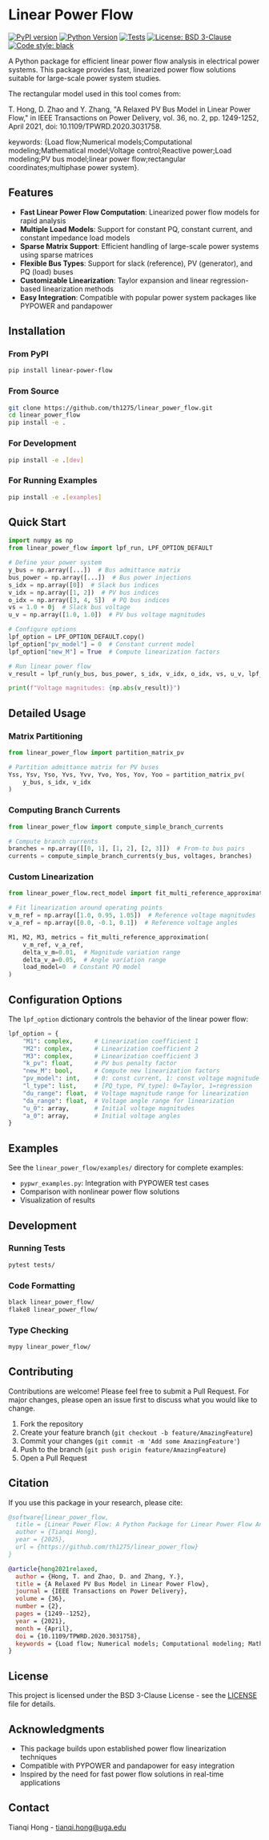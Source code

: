 # Linear Power Flow

[![PyPI version](https://badge.fury.io/py/linear-power-flow.svg)](https://badge.fury.io/py/linear-power-flow)
[![Python Version](https://img.shields.io/pypi/pyversions/linear-power-flow.svg)](https://pypi.org/project/linear-power-flow/)
[![Tests](https://github.com/yourusername/linear_power_flow/actions/workflows/test.yml/badge.svg)](https://github.com/yourusername/linear_power_flow/actions/workflows/test.yml)
[![License: BSD 3-Clause](https://img.shields.io/badge/License-BSD%203--Clause-blue.svg)](https://opensource.org/licenses/BSD-3-Clause)
[![Code style: black](https://img.shields.io/badge/code%20style-black-000000.svg)](https://github.com/psf/black)

A Python package for efficient linear power flow analysis in electrical power systems. This package provides fast, linearized power flow solutions suitable for large-scale power system studies.

The rectangular model used in this tool comes from:

T. Hong, D. Zhao and Y. Zhang, "A Relaxed PV Bus Model in Linear Power Flow," in IEEE Transactions on Power Delivery, vol. 36, no. 2, pp. 1249-1252, April 2021, doi: 10.1109/TPWRD.2020.3031758.

keywords: {Load flow;Numerical models;Computational modeling;Mathematical model;Voltage control;Reactive power;Load modeling;PV bus model;linear power flow;rectangular coordinates;multiphase power system}.


## Features

- **Fast Linear Power Flow Computation**: Linearized power flow models for rapid analysis
- **Multiple Load Models**: Support for constant PQ, constant current, and constant impedance load models
- **Sparse Matrix Support**: Efficient handling of large-scale power systems using sparse matrices
- **Flexible Bus Types**: Support for slack (reference), PV (generator), and PQ (load) buses
- **Customizable Linearization**: Taylor expansion and linear regression-based linearization methods
- **Easy Integration**: Compatible with popular power system packages like PYPOWER and pandapower

## Installation

### From PyPI

```bash
pip install linear-power-flow
```

### From Source

```bash
git clone https://github.com/th1275/linear_power_flow.git
cd linear_power_flow
pip install -e .
```

### For Development

```bash
pip install -e .[dev]
```

### For Running Examples

```bash
pip install -e .[examples]
```

## Quick Start

```python
import numpy as np
from linear_power_flow import lpf_run, LPF_OPTION_DEFAULT

# Define your power system
y_bus = np.array([...])  # Bus admittance matrix
bus_power = np.array([...])  # Bus power injections
s_idx = np.array([0])  # Slack bus indices
v_idx = np.array([1, 2])  # PV bus indices
o_idx = np.array([3, 4, 5])  # PQ bus indices
vs = 1.0 + 0j  # Slack bus voltage
u_v = np.array([1.0, 1.0])  # PV bus voltage magnitudes

# Configure options
lpf_option = LPF_OPTION_DEFAULT.copy()
lpf_option["pv_model"] = 0  # Constant current model
lpf_option["new_M"] = True  # Compute linearization factors

# Run linear power flow
v_result = lpf_run(y_bus, bus_power, s_idx, v_idx, o_idx, vs, u_v, lpf_option)

print(f"Voltage magnitudes: {np.abs(v_result)}")
```

## Detailed Usage

### Matrix Partitioning

```python
from linear_power_flow import partition_matrix_pv

# Partition admittance matrix for PV buses
Yss, Ysv, Yso, Yvs, Yvv, Yvo, Yos, Yov, Yoo = partition_matrix_pv(
    y_bus, s_idx, v_idx
)
```

### Computing Branch Currents

```python
from linear_power_flow import compute_simple_branch_currents

# Compute branch currents
branches = np.array([[0, 1], [1, 2], [2, 3]])  # From-to bus pairs
currents = compute_simple_branch_currents(y_bus, voltages, branches)
```

### Custom Linearization

```python
from linear_power_flow.rect_model import fit_multi_reference_approximation

# Fit linearization around operating points
v_m_ref = np.array([1.0, 0.95, 1.05])  # Reference voltage magnitudes
v_a_ref = np.array([0.0, -0.1, 0.1])  # Reference voltage angles

M1, M2, M3, metrics = fit_multi_reference_approximation(
    v_m_ref, v_a_ref,
    delta_v_m=0.01,  # Magnitude variation range
    delta_v_a=0.05,  # Angle variation range
    load_model=0  # Constant PQ model
)
```

## Configuration Options

The `lpf_option` dictionary controls the behavior of the linear power flow:

```python
lpf_option = {
    "M1": complex,      # Linearization coefficient 1
    "M2": complex,      # Linearization coefficient 2  
    "M3": complex,      # Linearization coefficient 3
    "k_pv": float,      # PV bus penalty factor
    "new_M": bool,      # Compute new linearization factors
    "pv_model": int,    # 0: const current, 1: const voltage magnitude
    "l_type": list,     # [PQ_type, PV_type]: 0=Taylor, 1=regression
    "du_range": float,  # Voltage magnitude range for linearization
    "da_range": float,  # Voltage angle range for linearization
    "u_0": array,       # Initial voltage magnitudes
    "a_0": array,       # Initial voltage angles
}
```

## Examples

See the `linear_power_flow/examples/` directory for complete examples:

- `pypwr_examples.py`: Integration with PYPOWER test cases
- Comparison with nonlinear power flow solutions
- Visualization of results

## Development

### Running Tests

```bash
pytest tests/
```

### Code Formatting

```bash
black linear_power_flow/
flake8 linear_power_flow/
```

### Type Checking

```bash
mypy linear_power_flow/
```

## Contributing

Contributions are welcome! Please feel free to submit a Pull Request. For major changes, please open an issue first to discuss what you would like to change.

1. Fork the repository
2. Create your feature branch (`git checkout -b feature/AmazingFeature`)
3. Commit your changes (`git commit -m 'Add some AmazingFeature'`)
4. Push to the branch (`git push origin feature/AmazingFeature`)
5. Open a Pull Request

## Citation

If you use this package in your research, please cite:

```bibtex
@software{linear_power_flow,
  title = {Linear Power Flow: A Python Package for Linear Power Flow Analysis},
  author = {Tianqi Hong},
  year = {2025},
  url = {https://github.com/th1275/linear_power_flow}
}

@article{hong2021relaxed,
  author = {Hong, T. and Zhao, D. and Zhang, Y.},
  title = {A Relaxed PV Bus Model in Linear Power Flow},
  journal = {IEEE Transactions on Power Delivery},
  volume = {36},
  number = {2},
  pages = {1249--1252},
  year = {2021},
  month = {April},
  doi = {10.1109/TPWRD.2020.3031758},
  keywords = {Load flow; Numerical models; Computational modeling; Mathematical model; Voltage control; Reactive power; Load modeling; PV bus model; linear power flow; rectangular coordinates; multiphase power system}
}
```

## License

This project is licensed under the BSD 3-Clause License - see the [LICENSE](LICENSE) file for details.

## Acknowledgments

- This package builds upon established power flow linearization techniques
- Compatible with PYPOWER and pandapower for easy integration
- Inspired by the need for fast power flow solutions in real-time applications

## Contact

Tianqi Hong - tianqi.hong@uga.edu
